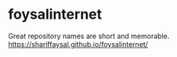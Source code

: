 # foysalinternet
Great repository names are short and memorable. 
https://shariffaysal.github.io/foysalinternet/
